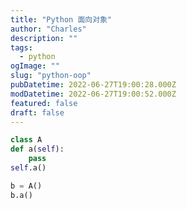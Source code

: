 ```yaml
---
title: "Python 面向对象"
author: "Charles"
description: ""
tags:
  - python
ogImage: ""
slug: "python-oop"
pubDatetime: 2022-06-27T19:00:28.000Z
modDatetime: 2022-06-27T19:00:52.000Z
featured: false
draft: false
---
```


```python
class A
def a(self):
    pass
self.a()

b = A()
b.a()
```
